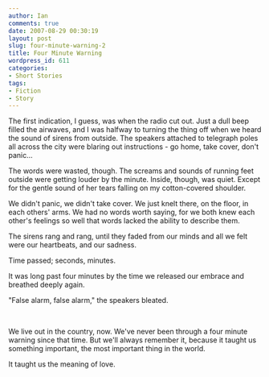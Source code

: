 ```yaml
---
author: Ian
comments: true
date: 2007-08-29 00:30:19
layout: post
slug: four-minute-warning-2
title: Four Minute Warning
wordpress_id: 611
categories:
- Short Stories
tags:
- Fiction
- Story
---
```


<div class="story" markdown="1">
<p>The first indication, I guess, was when the radio cut out. Just a dull beep filled the airwaves, and I was halfway to turning the thing off when we heard the sound of sirens from outside. The speakers attached to telegraph poles all across the city were blaring out instructions - go home, take cover, don&#039;t panic...</p>
<p>The words were wasted, though. The screams and sounds of running feet outside were getting louder by the minute. Inside, though, was quiet. Except for the gentle sound of her tears falling on my cotton-covered shoulder.</p>
<p>We didn&#039;t panic, we didn&#039;t take cover. We just knelt there, on the floor, in each others&#039; arms. We had no words worth saying, for we both knew each other&#039;s feelings so well that words lacked the ability to describe them.</p>
<p>The sirens rang and rang, until they faded from our minds and all we felt were our heartbeats, and our sadness.</p>
<p>Time passed; seconds, minutes.</p>
<p>It was long past four minutes by the time we released our embrace and breathed deeply again.</p>
<p>"False alarm, false alarm," the speakers bleated.</p>
<br />
<p>We live out in the country, now. We&#039;ve never been through a four minute warning since that time. But we&#039;ll always remember it, because it taught us something important, the most important thing in the world.</p>
<p>It taught us the meaning of love.</p>
</div>
